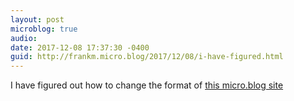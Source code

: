 ```yaml
---
layout: post
microblog: true
audio: 
date: 2017-12-08 17:37:30 -0400
guid: http://frankm.micro.blog/2017/12/08/i-have-figured.html
---
```

I have figured out how to change the format of [this micro.blog site](frankm.micro.blog)
